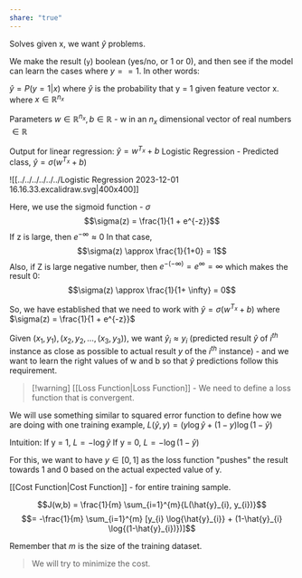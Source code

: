 ```yaml
---
share: "true"
---
```


Solves $\text{given x, we want } \hat{y}$ problems. 

We make the result (`y`) boolean (yes/no, or 1 or 0), and then see if the model can learn the cases where $y == 1$. In other words: 

$\hat{y} = P(y=1|x)$ where $\hat{y}$ is the probability that y = 1 given feature vector x. 
where $x \in \mathbb{R}^{n_{x}}$

Parameters $w \in \mathbb{R}^{n_{x}}, b \in \mathbb{R}$ - w in an $n_{x}$ dimensional vector of real numbers $\in \mathbb{R}$ 

Output for linear regression: $\hat{y} = w^{T_{x}} + b$
Logistic Regression - 
Predicted class, $\hat{y} = \sigma({w^{T_{x}} + b})$

![[../../../../../../Logistic Regression 2023-12-01 16.16.33.excalidraw.svg|400x400]] 

Here, we use the sigmoid function - $\sigma$
$$\sigma(z) = \frac{1}{1 + e^{-z}}$$$\text{If z is large, then } e^{- \infty} \approx 0$
In that case, 
$$\sigma(z) \approx \frac{1}{1+0} = 1$$
Also, if Z is large negative number, then $e^{-(- \infty)} = e^\infty = \infty$ which makes the result $0$: 
$$\sigma(z) \approx \frac{1}{1+ \infty} = 0$$


So, we have established that we need to work with $\hat{y} = \sigma({w^{T_{x}} + b})$ where $\sigma(z) = \frac{1}{1 + e^{-z}}$

$\text{Given }({x_{1}, y_{1}), (x_{2}, y_{2}, \dots, (x_{3}, y_{3}))}$, we want $\hat{y}_{i} \approx y_{i}$ (predicted result $\hat{y}$ of $i^{th}$ instance as close as possible to actual result $y$ of the $i^{th}$ instance)  - and we want to learn the right values of w and b so that $\hat{y}$ predictions follow this requirement. 

>[!warning] [[Loss Function|Loss Function]] - We need to define a loss function that is convergent. 

We will use something similar to squared error function to define how we are doing with one training example, 
$L(\hat{y}, y) = (y \log{ \hat{y}} + (1-y) \log{(1-\hat{y})}$

Intuition: 
If y = 1, $L = -\log \hat{y}$
If y = 0, $L = -\log(1-\hat{y})$

For this, we want to have $y \in [0,1]$ as the loss function "pushes" the result towards 1 and 0 based on the actual expected value of y. 

[[Cost Function|Cost Function]] - for entire training sample. 

$$J(w,b) = \frac{1}{m} \sum_{i=1}^{m}{L(\hat{y}_{i}, y_{i})}$$
$$= -\frac{1}{m} \sum_{i=1}^{m} [y_{i} \log{\hat{y}_{i}} + (1-\hat{y}_{i} \log{(1-\hat{y}_{i})})]$$

Remember that $m$ is the size of the training dataset. 

> We will try to minimize the cost. 


